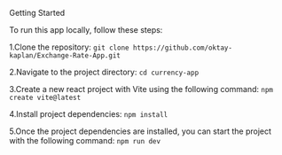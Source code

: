 Getting Started

To run this app locally, follow these steps:

1.Clone the repository: `git clone https://github.com/oktay-kaplan/Exchange-Rate-App.git`

2.Navigate to the project directory: `cd currency-app`

3.Create a new react project with Vite using the following command: `npm create vite@latest`

4.Install project dependencies: `npm install`

5.Once the project dependencies are installed, you can start the project with the following command: `npm run dev`

